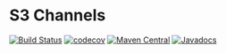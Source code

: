 # S3 Channels
[![Build Status](https://travis-ci.org/mentegy/s3-channels.svg?branch=master)](https://travis-ci.org/mentegy/s3-channels)
[![codecov](https://codecov.io/gh/mentegy/s3-channels/branch/master/graph/badge.svg)](https://codecov.io/gh/mentegy/s3-channels)
[![Maven Central](https://maven-badges.herokuapp.com/maven-central/io.github.mentegy/s3-channels/badge.svg)](https://maven-badges.herokuapp.com/maven-central/io.github.mentegy/s3-channels)
[![Javadocs](https://www.javadoc.io/badge/io.github.mentegy/s3-channels.svg)](https://www.javadoc.io/doc/io.github.mentegy/s3-channels)